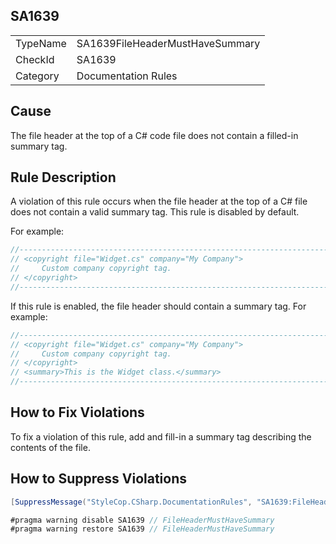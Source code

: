 ﻿## SA1639

<table>
<tr>
  <td>TypeName</td>
  <td>SA1639FileHeaderMustHaveSummary</td>
</tr>
<tr>
  <td>CheckId</td>
  <td>SA1639</td>
</tr>
<tr>
  <td>Category</td>
  <td>Documentation Rules</td>
</tr>
</table>

## Cause

The file header at the top of a C# code file does not contain a filled-in summary tag.

## Rule Description

A violation of this rule occurs when the file header at the top of a C# file does not contain a valid summary tag. This rule is disabled by default.

For example:

```csharp
//-----------------------------------------------------------------------
// <copyright file="Widget.cs" company="My Company">
//     Custom company copyright tag.
// </copyright>
//-----------------------------------------------------------------------
```

If this rule is enabled, the file header should contain a summary tag. For example:

```csharp
//-----------------------------------------------------------------------
// <copyright file="Widget.cs" company="My Company">
//     Custom company copyright tag.
// </copyright>
// <summary>This is the Widget class.</summary>
//-----------------------------------------------------------------------
```

## How to Fix Violations

To fix a violation of this rule, add and fill-in a summary tag describing the contents of the file.

## How to Suppress Violations

```csharp
[SuppressMessage("StyleCop.CSharp.DocumentationRules", "SA1639:FileHeaderMustHaveSummary", Justification = "Reviewed.")]
```

```csharp
#pragma warning disable SA1639 // FileHeaderMustHaveSummary
#pragma warning restore SA1639 // FileHeaderMustHaveSummary
```
